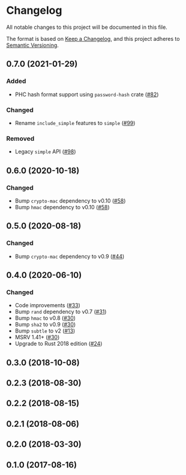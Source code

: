 # Changelog

All notable changes to this project will be documented in this file.

The format is based on [Keep a Changelog](https://keepachangelog.com/en/1.0.0/),
and this project adheres to [Semantic Versioning](https://semver.org/spec/v2.0.0.html).

## 0.7.0 (2021-01-29)
### Added
- PHC hash format support using `password-hash` crate ([#82])

### Changed
- Rename `include_simple` features to `simple` ([#99])

### Removed
- Legacy `simple` API ([#98])

[#82]: https://github.com/RustCrypto/password-hashing/pull/82
[#98]: https://github.com/RustCrypto/password-hashing/pull/98
[#99]: https://github.com/RustCrypto/password-hashing/pull/99

## 0.6.0 (2020-10-18)
### Changed
- Bump `crypto-mac` dependency to v0.10 ([#58])
- Bump `hmac` dependency to v0.10 ([#58])

[#58]: https://github.com/RustCrypto/password-hashing/pull/58

## 0.5.0 (2020-08-18)
### Changed
- Bump `crypto-mac` dependency to v0.9 ([#44])

[#44]: https://github.com/RustCrypto/password-hashing/pull/44

## 0.4.0 (2020-06-10)
### Changed
- Code improvements ([#33])
- Bump `rand` dependency to v0.7 ([#31])
- Bump `hmac` to v0.8 ([#30])
- Bump `sha2` to v0.9 ([#30])
- Bump `subtle` to v2 ([#13])
- MSRV 1.41+ ([#30])
- Upgrade to Rust 2018 edition ([#24])

[#33]: https://github.com/RustCrypto/password-hashing/pull/33
[#31]: https://github.com/RustCrypto/password-hashing/pull/31
[#30]: https://github.com/RustCrypto/password-hashing/pull/30
[#24]: https://github.com/RustCrypto/password-hashing/pull/24
[#13]: https://github.com/RustCrypto/password-hashing/pull/13

## 0.3.0 (2018-10-08)

## 0.2.3 (2018-08-30)

## 0.2.2 (2018-08-15)

## 0.2.1 (2018-08-06)

## 0.2.0 (2018-03-30)

## 0.1.0 (2017-08-16)
